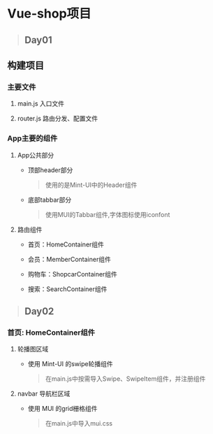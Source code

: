 # Vue-shop项目


>## Day01

## 构建项目
### 主要文件
        
1. main.js 入口文件

2. router.js 路由分发、配置文件

### App主要的组件
1. App公共部分
    - 顶部header部分
        >使用的是Mint-UI中的Header组件
    - 底部tabbar部分
        >使用MUI的Tabbar组件,字体图标使用iconfont
            
2. 路由组件
    - 首页：HomeContainer组件
    
    - 会员：MemberContainer组件
    
    - 购物车：ShopcarContainer组件
    
    - 搜索：SearchContainer组件

>## Day02

### 首页: HomeContainer组件

1. 轮播图区域 
    * 使用 Mint-UI 的swipe轮播组件
        >在main.js中按需导入Swipe、SwipeItem组件，并注册组件

2. navbar 导航栏区域
    - 使用 MUI 的grid栅格组件
        >在main.js中导入mui.css
